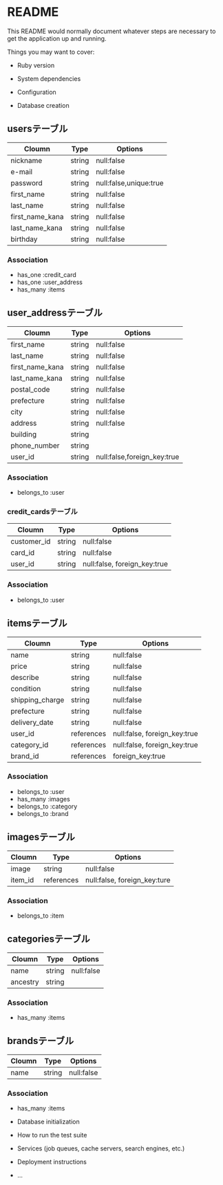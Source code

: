 # README

This README would normally document whatever steps are necessary to get the
application up and running.

Things you may want to cover:

* Ruby version

* System dependencies

* Configuration

* Database creation
## usersテーブル
 | Cloumn | Type | Options |
 | ------ | ---- | ------- |
 | nickname | string | null:false |
 | e-mail | string | null:false |
 | password | string | null:false,unique:true |
 | first_name | string | null:false |
 | last_name | string | null:false |
 | first_name_kana | string | null:false |
 | last_name_kana | string | null:false |
 | birthday | string | null:false |

### Association
 - has_one :credit_card
 - has_one :user_address
 - has_many :items

## user_addressテーブル
 | Cloumn | Type | Options |
 | ------ | ---- | ------- |
 | first_name | string | null:false |
 | last_name | string | null:false |
 | first_name_kana | string | null:false |
 | last_name_kana | string | null:false |
 | postal_code | string | null:false |
 | prefecture | string | null:false |
 | city | string | null:false |
 | address | string | null:false |
 | building | string |         |
 | phone_number | string |     |
 | user_id | string | null:false,foreign_key:true |

### Association
 - belongs_to :user

### credit_cardsテーブル
 | Cloumn | Type | Options |
 | ------ | ---- | ------- |
 | customer_id | string | null:false |
 | card_id | string | null:false |
 | user_id | string | null:false, foreign_key:true |

### Association
 - belongs_to :user

## itemsテーブル
 | Cloumn | Type | Options |
 | ------ | ---- | ------- |
 | name | string | null:false |
 | price | string | null:false |
 | describe | string | null:false |
 | condition | string | null:false |
 | shipping_charge | string | null:false |
 | prefecture | string | null:false |
 | delivery_date | string | null:false |
 | user_id | references | null:false, foreign_key:true |
 | category_id | references | null:false, foreign_key:true |
 | brand_id | references | foreign_key:true |

### Association
 - belongs_to :user
 - has_many :images
 - belongs_to :category
 - belongs_to :brand

## imagesテーブル
 | Cloumn | Type | Options |
 | ------ | ---- | ------- |
 | image | string | null:false |
 | item_id | references | null:false, foreign_key:ture |

### Association
 - belongs_to :item

## categoriesテーブル
 | Cloumn | Type | Options |
 | ------ | ---- | ------- |
 | name | string | null:false |
 | ancestry | string |     |

### Association
 - has_many :items

## brandsテーブル
 | Cloumn | Type | Options |
 | ------ | ---- | ------- |
 | name | string | null:false |

### Association
 - has_many :items

* Database initialization

* How to run the test suite

* Services (job queues, cache servers, search engines, etc.)

* Deployment instructions

* ...
